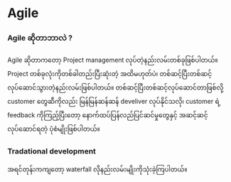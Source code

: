 # Agile

### Agile ဆိုတာဘာလဲ ?
Agile ဆိုတာကတော့ Project management လုပ်တဲ့နည်းလမ်းတစ်ခုဖြစ်ပါတယ်။ Project တစ်ခုလုံးကိုတစ်ခါတည်းပြီးဆုံးတဲ့ အထိမဟုတ်ပဲ၊ တစ်ဆင့်ပြီးတစ်ဆင့် လုပ်ဆောင်သွားတဲ့နည်းလမ်းဖြစ်ပါတယ်။ တစ်ဆင့်ပြီးတစ်ဆင့်လုပ်ဆောင်တာဖြစ်လို့ customer တွေဆီကိုလည်း မြန်မြန်ဆန်ဆန် develiver လုပ်နိုင်သလို၊ customer ရဲ့ feedback ကိုကြည့်ပြီးတော့ နောက်ထပ်ပြန်လည်ပြင်ဆင်မှုတွေနှင့် အဆင့်ဆင့်လုပ်ဆောင်ရတဲ့ ပုံစံမျိုးဖြစ်ပါတယ်။

### Tradational development
အရင်တုန်းကကျတော့ waterfall လိုနည်းလမ်းမျိုးကိုသုံးခဲ့ကြပါတယ်။ 
